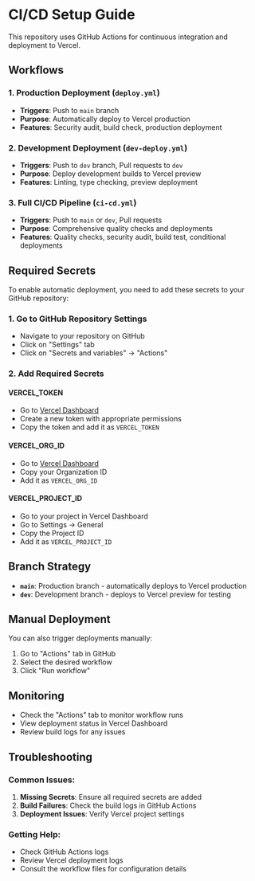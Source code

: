 # CI/CD Setup Guide

This repository uses GitHub Actions for continuous integration and deployment to Vercel.

## Workflows

### 1. Production Deployment (`deploy.yml`)
- **Triggers**: Push to `main` branch
- **Purpose**: Automatically deploy to Vercel production
- **Features**: Security audit, build check, production deployment

### 2. Development Deployment (`dev-deploy.yml`)
- **Triggers**: Push to `dev` branch, Pull requests to `dev`
- **Purpose**: Deploy development builds to Vercel preview
- **Features**: Linting, type checking, preview deployment

### 3. Full CI/CD Pipeline (`ci-cd.yml`)
- **Triggers**: Push to `main` or `dev`, Pull requests
- **Purpose**: Comprehensive quality checks and deployments
- **Features**: Quality checks, security audit, build test, conditional deployments

## Required Secrets

To enable automatic deployment, you need to add these secrets to your GitHub repository:

### 1. Go to GitHub Repository Settings
- Navigate to your repository on GitHub
- Click on "Settings" tab
- Click on "Secrets and variables" → "Actions"

### 2. Add Required Secrets

#### VERCEL_TOKEN
- Go to [Vercel Dashboard](https://vercel.com/account/tokens)
- Create a new token with appropriate permissions
- Copy the token and add it as `VERCEL_TOKEN`

#### VERCEL_ORG_ID
- Go to [Vercel Dashboard](https://vercel.com/account)
- Copy your Organization ID
- Add it as `VERCEL_ORG_ID`

#### VERCEL_PROJECT_ID
- Go to your project in Vercel Dashboard
- Go to Settings → General
- Copy the Project ID
- Add it as `VERCEL_PROJECT_ID`

## Branch Strategy

- **`main`**: Production branch - automatically deploys to Vercel production
- **`dev`**: Development branch - deploys to Vercel preview for testing

## Manual Deployment

You can also trigger deployments manually:
1. Go to "Actions" tab in GitHub
2. Select the desired workflow
3. Click "Run workflow"

## Monitoring

- Check the "Actions" tab to monitor workflow runs
- View deployment status in Vercel Dashboard
- Review build logs for any issues

## Troubleshooting

### Common Issues:
1. **Missing Secrets**: Ensure all required secrets are added
2. **Build Failures**: Check the build logs in GitHub Actions
3. **Deployment Issues**: Verify Vercel project settings

### Getting Help:
- Check GitHub Actions logs
- Review Vercel deployment logs
- Consult the workflow files for configuration details
